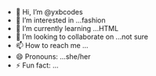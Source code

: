 - 👋 Hi, I’m @yxbcodes
- 👀 I’m interested in ...fashion
- 🌱 I’m currently learning ...HTML
- 💞️ I’m looking to collaborate on ...not sure
- 📫 How to reach me ...
- 😄 Pronouns: ...she/her
- ⚡ Fun fact: ...

<!---
yxbcodes/yxbcodes is a ✨ special ✨ repository because its `README.md` (this file) appears on your GitHub profile.
You can click the Preview link to take a look at your changes.
--->
